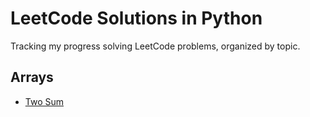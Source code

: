 # LeetCode Solutions in Python

Tracking my progress solving LeetCode problems, organized by topic.

## Arrays
- [Two Sum](arrays/two_sum.py)